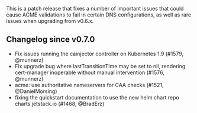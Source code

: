 This is a patch release that fixes a number of important issues that could cause ACME validations to fail in certain DNS configurations, as well as rare issues when upgrading from v0.6.x.

## Changelog since v0.7.0

* Fix issues running the cainjector controller on Kubernetes 1.9 (#1579, @munnerz)
* Fix upgrade bug where lastTransitionTime may be set to nil, rendering cert-manager inoperable without manual intervention (#1576, @munnerz)
* acme: use authoritative nameservers for CAA checks (#1521, @DanielMorsing)
* fixing the quickstart documentation to use the new helm chart repo charts.jetstack.io (#1468, @BradErz)
